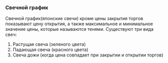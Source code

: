 ### Свечной график

Свечной график(японские свечи) кроме цены закрытия торгов показывают цену открытия, а также максимальное и минимальное значение цены, которые называются тенями. Существуют три вида свеч:
1. Растущая свеча (зеленого цвета)
2. Падающая свеча (красного цвета)
3. Свеча дожи (когда цена совпадает при закрытии и открытии торгов)